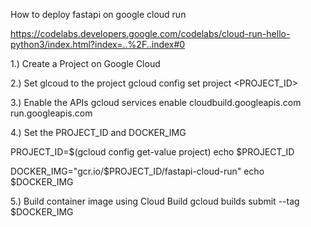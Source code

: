 How to deploy fastapi on google cloud run

https://codelabs.developers.google.com/codelabs/cloud-run-hello-python3/index.html?index=..%2F..index#0

1.) Create a Project on Google Cloud

2.) Set glcoud to the project
gcloud config set project <PROJECT_ID>


3.) Enable the APIs
gcloud services enable cloudbuild.googleapis.com run.googleapis.com

4.) Set the PROJECT_ID and DOCKER_IMG

PROJECT_ID=$(gcloud config get-value project)
echo $PROJECT_ID

DOCKER_IMG="gcr.io/$PROJECT_ID/fastapi-cloud-run"
echo $DOCKER_IMG

5.) Build container image using Cloud Build
gcloud builds submit --tag $DOCKER_IMG

